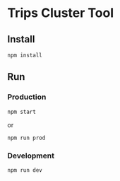 # Trips Cluster Tool
## Install
```
npm install
```
## Run
### Production
```
npm start
```
or
```
npm run prod
```
### Development
```
npm run dev
```

